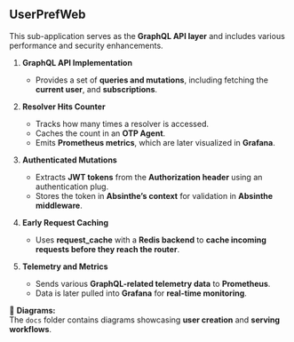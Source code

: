 ## UserPrefWeb

This sub-application serves as the **GraphQL API layer** and includes various performance and security enhancements.

1. **GraphQL API Implementation**  
   - Provides a set of **queries and mutations**, including fetching the **current user**, and **subscriptions**.  

2. **Resolver Hits Counter**  
   - Tracks how many times a resolver is accessed.  
   - Caches the count in an **OTP Agent**.  
   - Emits **Prometheus metrics**, which are later visualized in **Grafana**.  

3. **Authenticated Mutations**  
   - Extracts **JWT tokens** from the **Authorization header** using an authentication plug.  
   - Stores the token in **Absinthe’s context** for validation in **Absinthe middleware**.  

4. **Early Request Caching**  
   - Uses **request_cache** with a **Redis backend** to **cache incoming requests before they reach the router**.  

5. **Telemetry and Metrics**  
   - Sends various **GraphQL-related telemetry data** to **Prometheus**.  
   - Data is later pulled into **Grafana** for **real-time monitoring**.  

📂 **Diagrams:**  
The `docs` folder contains diagrams showcasing **user creation** and **serving workflows**.  
